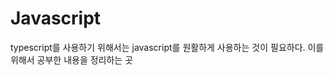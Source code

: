 # Javascript

typescript를 사용하기 위해서는 javascript를 원활하게 사용하는 것이 필요하다. 이를 위해서 공부한 내용을 정리하는 곳

```{tableofcontents}
```

